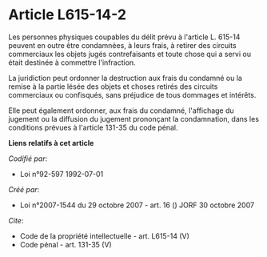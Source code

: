 # Article L615-14-2

Les personnes physiques coupables du délit prévu à l'article L. 615-14 peuvent en outre être condamnées, à leurs frais, à
retirer des circuits commerciaux les objets jugés contrefaisants et toute chose qui a servi ou était destinée à commettre
l'infraction. 

La juridiction peut ordonner la destruction aux frais du condamné ou la remise à la partie lésée des objets et choses retirés
des circuits commerciaux ou confisqués, sans préjudice de tous dommages et intérêts. 

Elle peut également ordonner, aux frais du condamné, l'affichage du jugement ou la diffusion du jugement prononçant la
condamnation, dans les conditions prévues à l'article 131-35 du code pénal.

**Liens relatifs à cet article**

_Codifié par_:

  - Loi n°92-597 1992-07-01

_Créé par_:

  - Loi n°2007-1544 du 29 octobre 2007 - art. 16 () JORF 30 octobre 2007

_Cite_:

  - Code de la propriété intellectuelle - art. L615-14 (V)
  - Code pénal - art. 131-35 (V)
